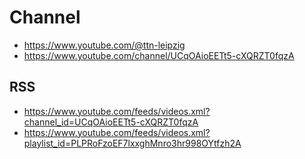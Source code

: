 
# Channel

- https://www.youtube.com/@ttn-leipzig
- https://www.youtube.com/channel/UCqOAioEETt5-cXQRZT0fqzA

## RSS

- https://www.youtube.com/feeds/videos.xml?channel_id=UCqOAioEETt5-cXQRZT0fqzA
- https://www.youtube.com/feeds/videos.xml?playlist_id=PLPRoFzoEF7lxxghMnro3hr998OYtfzh2A
